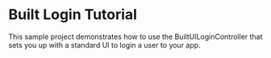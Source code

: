 Built Login Tutorial
=================================

This sample project demonstrates how to use the BuiltUILoginController that sets you up with a standard UI to login a user to your app.
